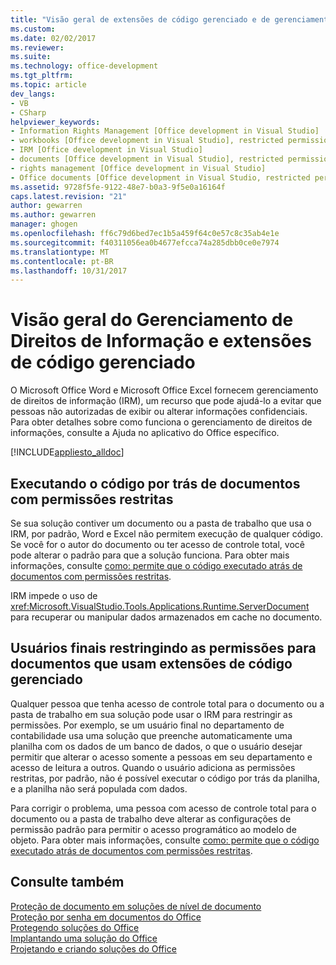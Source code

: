 ```yaml
---
title: "Visão geral de extensões de código gerenciado e de gerenciamento de direitos de informação | Microsoft Docs"
ms.custom: 
ms.date: 02/02/2017
ms.reviewer: 
ms.suite: 
ms.technology: office-development
ms.tgt_pltfrm: 
ms.topic: article
dev_langs:
- VB
- CSharp
helpviewer_keywords:
- Information Rights Management [Office development in Visual Studio]
- workbooks [Office development in Visual Studio], restricted permissions
- IRM [Office development in Visual Studio]
- documents [Office development in Visual Studio], restricted permissions
- rights management [Office development in Visual Studio]
- Office documents [Office development in Visual Studio, restricted permissions
ms.assetid: 9728f5fe-9122-48e7-b0a3-9f5e0a16164f
caps.latest.revision: "21"
author: gewarren
ms.author: gewarren
manager: ghogen
ms.openlocfilehash: ff6c79d6bed7ec1b5a459f64c0e57c8c35ab4e1e
ms.sourcegitcommit: f40311056ea0b4677efcca74a285dbb0ce0e7974
ms.translationtype: MT
ms.contentlocale: pt-BR
ms.lasthandoff: 10/31/2017
---
```

# <a name="information-rights-management-and-managed-code-extensions-overview"></a>Visão geral do Gerenciamento de Direitos de Informação e extensões de código gerenciado
  O Microsoft Office Word e Microsoft Office Excel fornecem gerenciamento de direitos de informação (IRM), um recurso que pode ajudá-lo a evitar que pessoas não autorizadas de exibir ou alterar informações confidenciais. Para obter detalhes sobre como funciona o gerenciamento de direitos de informações, consulte a Ajuda no aplicativo do Office específico.  
  
 [!INCLUDE[appliesto_alldoc](../vsto/includes/appliesto-alldoc-md.md)]  
  
## <a name="running-code-behind-documents-with-restricted-permissions"></a>Executando o código por trás de documentos com permissões restritas  
 Se sua solução contiver um documento ou a pasta de trabalho que usa o IRM, por padrão, Word e Excel não permitem execução de qualquer código. Se você for o autor do documento ou ter acesso de controle total, você pode alterar o padrão para que a solução funciona. Para obter mais informações, consulte [como: permite que o código executado atrás de documentos com permissões restritas](../vsto/how-to-permit-code-to-run-behind-documents-with-restricted-permissions.md).  
  
 IRM impede o uso de <xref:Microsoft.VisualStudio.Tools.Applications.Runtime.ServerDocument> para recuperar ou manipular dados armazenados em cache no documento.  
  
## <a name="end-users-restricting-permissions-to-documents-that-use-managed-code-extensions"></a>Usuários finais restringindo as permissões para documentos que usam extensões de código gerenciado  
 Qualquer pessoa que tenha acesso de controle total para o documento ou a pasta de trabalho em sua solução pode usar o IRM para restringir as permissões. Por exemplo, se um usuário final no departamento de contabilidade usa uma solução que preenche automaticamente uma planilha com os dados de um banco de dados, o que o usuário desejar permitir que alterar o acesso somente a pessoas em seu departamento e acesso de leitura a outros. Quando o usuário adiciona as permissões restritas, por padrão, não é possível executar o código por trás da planilha, e a planilha não será populada com dados.  
  
 Para corrigir o problema, uma pessoa com acesso de controle total para o documento ou a pasta de trabalho deve alterar as configurações de permissão padrão para permitir o acesso programático ao modelo de objeto. Para obter mais informações, consulte [como: permite que o código executado atrás de documentos com permissões restritas](../vsto/how-to-permit-code-to-run-behind-documents-with-restricted-permissions.md).  
  
## <a name="see-also"></a>Consulte também  
 [Proteção de documento em soluções de nível de documento](../vsto/document-protection-in-document-level-solutions.md)   
 [Proteção por senha em documentos do Office](../vsto/password-protection-on-office-documents.md)   
 [Protegendo soluções do Office](../vsto/securing-office-solutions.md)   
 [Implantando uma solução do Office](../vsto/deploying-an-office-solution.md)   
 [Projetando e criando soluções do Office](../vsto/designing-and-creating-office-solutions.md)  
  
  